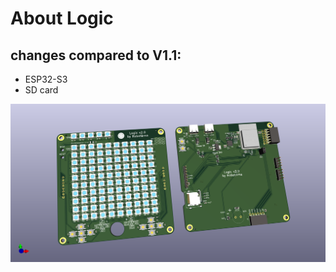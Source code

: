 # About Logic

## changes compared to V1.1:
- ESP32-S3
- SD card

<div align="center">
    <img src="Logic_tabor.png">
</div>